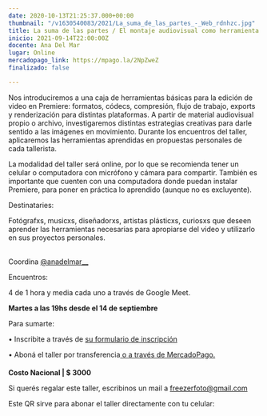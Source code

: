 ```yaml
---
date: 2020-10-13T21:25:37.000+00:00
thumbnail: "/v1630540083/2021/La_suma_de_las_partes_-_Web_rdnhzc.jpg"
title: La suma de las partes / El montaje audiovisual como herramienta creativa
inicio: 2021-09-14T22:00:00Z
docente: Ana Del Mar
lugar: Online
mercadopago_link: https://mpago.la/2NpZweZ
finalizado: false

---
```

Nos introduciremos a una caja de herramientas básicas para la edición de video en Premiere: formatos, códecs, compresión, flujo de trabajo, exports y renderización para distintas plataformas. A partir de material audiovisual propio o archivo, investigaremos distintas estrategias creativas para darle sentido a las imágenes en movimiento. Durante los encuentros del taller, aplicaremos las herramientas aprendidas en propuestas personales de cada tallerista.

La modalidad del taller será online, por lo que se recomienda tener un celular o computadora con micrófono y cámara para compartir. También es importante que cuenten con una computadora donde puedan instalar Premiere, para poner en práctica lo aprendido (aunque no es excluyente).

Destinataries:

Fotógrafxs, musicxs, diseñadorxs, artistas plásticxs, curiosxs que deseen aprender las herramientas necesarias para apropiarse del video y utilizarlo en sus proyectos personales.

[  
]()Coordina [@anadelmar__](www.instagram.com/anadelmar__)

Encuentros:

4 de 1 hora y media cada uno a través de Google Meet.

**Martes a las 19hs desde el 14 de septiembre** 

Para sumarte:

• Inscribite a través de [su formulario de inscripción](https://docs.google.com/forms/d/1Enu3uYCDMTC9tltU9xIWH07sFVei9Evy8dOMh06Gafc/edit)

• Aboná el taller por transferencia[ o a través de MercadoPago.](https://mpago.la/2NpZweZ)

#### 

**Costo Nacional | $ 3000**

Si querés regalar este taller, escribinos un mail a freezerfoto@gmail.com

Este QR sirve para abonar el taller directamente con tu celular: